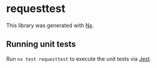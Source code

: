 # requesttest

This library was generated with [Nx](https://nx.dev).

## Running unit tests

Run `nx test requesttest` to execute the unit tests via [Jest](https://jestjs.io).
